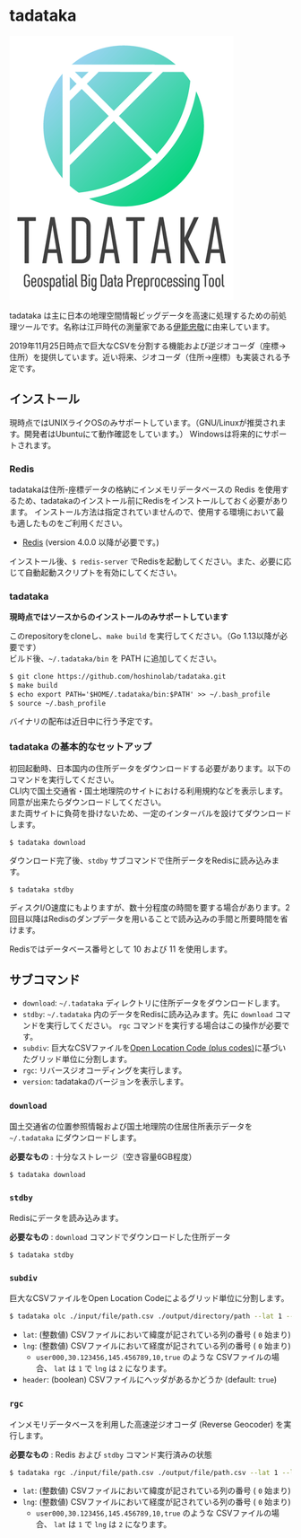 # tadataka

![ロゴマーク](./docs/tadataka-logo-small.png)

tadataka は主に日本の地理空間情報ビッグデータを高速に処理するための前処理ツールです。名称は江戸時代の測量家である[伊能忠敬](https://ja.wikipedia.org/wiki/%E4%BC%8A%E8%83%BD%E5%BF%A0%E6%95%AC)に由来しています。

2019年11月25日時点で巨大なCSVを分割する機能および逆ジオコーダ（座標→住所）を提供しています。近い将来、ジオコーダ（住所→座標）も実装される予定です。

## インストール

現時点ではUNIXライクOSのみサポートしています。（GNU/Linuxが推奨されます。開発者はUbuntuにて動作確認をしています。）
Windowsは将来的にサポートされます。

### Redis

tadatakaは住所-座標データの格納にインメモリデータベースの Redis を使用するため、tadatakaのインストール前にRedisをインストールしておく必要があります。
インストール方法は指定されていませんので、使用する環境において最も適したものをご利用ください。

- [Redis](https://redis.io/) (version 4.0.0 以降が必要です。)

インストール後、`$ redis-server` でRedisを起動してください。また、必要に応じて自動起動スクリプトを有効にしてください。

### tadataka

**現時点ではソースからのインストールのみサポートしています**

このrepositoryをcloneし、`make build` を実行してください。（Go 1.13以降が必要です）<br>
ビルド後、`~/.tadataka/bin` を PATH に追加してください。

```
$ git clone https://github.com/hoshinolab/tadataka.git
$ make build
$ echo export PATH='$HOME/.tadataka/bin:$PATH' >> ~/.bash_profile
$ source ~/.bash_profile
```

バイナリの配布は近日中に行う予定です。

### tadataka の基本的なセットアップ

初回起動時、日本国内の住所データをダウンロードする必要があります。以下のコマンドを実行してください。<br>
CLI内で国土交通省・国土地理院のサイトにおける利用規約などを表示します。同意が出来たらダウンロードしてください。<br>
また両サイトに負荷を掛けないため、一定のインターバルを設けてダウンロードします。

```
$ tadataka download
```

ダウンロード完了後、`stdby` サブコマンドで住所データをRedisに読み込みます。

```
$ tadataka stdby
```

ディスクI/O速度にもよりますが、数十分程度の時間を要する場合があります。2回目以降はRedisのダンプデータを用いることで読み込みの手間と所要時間を省けます。

Redisではデータベース番号として 10 および 11 を使用します。

## サブコマンド


- `download`:  `~/.tadataka` ディレクトリに住所データをダウンロードします。
- `stdby`: `~/.tadataka` 内のデータをRedisに読み込みます。先に `download` コマンドを実行してください。 `rgc` コマンドを実行する場合はこの操作が必要です。
- `subdiv`: 巨大なCSVファイルを[Open Location Code (plus codes)](https://en.wikipedia.org/wiki/Open_Location_Code)に基づいたグリッド単位に分割します。
- `rgc`: リバースジオコーディングを実行します。
- `version`: tadatakaのバージョンを表示します。

### `download`

国土交通省の位置参照情報および国土地理院の住居住所表示データを `~/.tadataka` にダウンロードします。

**必要なもの** : 十分なストレージ（空き容量6GB程度）

```
$ tadataka download
```



### `stdby`

Redisにデータを読み込みます。

**必要なもの** : `download` コマンドでダウンロードした住所データ

```
$ tadataka stdby
```


### `subdiv`

巨大なCSVファイルをOpen Location Codeによるグリッド単位に分割します。

```sh
$ tadataka olc ./input/file/path.csv ./output/directory/path --lat 1 --lng 2 --header false
```

- `lat`: (整数値) CSVファイルにおいて緯度が記されている列の番号 ( `0` 始まり)
- `lng`: (整数値) CSVファイルにおいて経度が記されている列の番号 ( `0` 始まり)
    - `user000,30.123456,145.456789,10,true` のような CSVファイルの場合、 `lat` は `1` で `lng` は `2` になります。
- `header`: (boolean) CSVファイルにヘッダがあるかどうか (default: `true`)



### `rgc`

インメモリデータベースを利用した高速逆ジオコーダ (Reverse Geocoder) を実行します。

**必要なもの** : Redis および `stdby` コマンド実行済みの状態

```sh
$ tadataka rgc ./input/file/path.csv ./output/file/path.csv --lat 1 --lng 2
```

- `lat`: (整数値) CSVファイルにおいて緯度が記されている列の番号 ( `0` 始まり)
- `lng`: (整数値) CSVファイルにおいて経度が記されている列の番号 ( `0` 始まり)
    - `user000,30.123456,145.456789,10,true` のような CSVファイルの場合、 `lat` は `1` で `lng` は `2` になります。